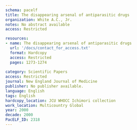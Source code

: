 ```yaml
---
schema: pacelf
title: The disappearing arsenal of antiparasitic drugs
organization: White A.C., Jr.
notes: No abstract available
access: Restricted

resources:
- name: The disappearing arsenal of antiparasitic drugs
  url: '/docs/contact_for_access.txt'
  format: Hardcopy
  access: Restricted
  pages: 1273-1274
 
category: Scientific Papers
access: Restricted
journal: New England Journal of Medicine
publisher: No publisher available. 
language: English 
tags: English 
hardcopy_location: JCU WHOCC Ichimori collection
work_location: Multicountry Global
year: 2000
decade: 2000
PacELF_ID: 2318
---
```

